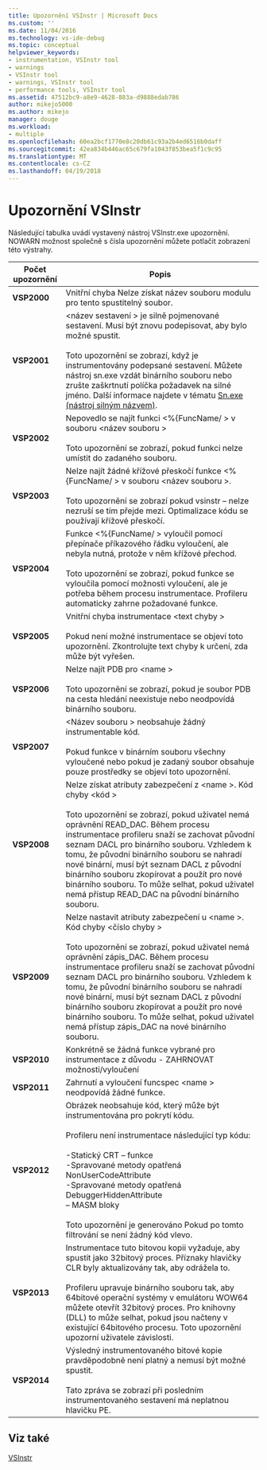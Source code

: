 ```yaml
---
title: Upozornění VSInstr | Microsoft Docs
ms.custom: ''
ms.date: 11/04/2016
ms.technology: vs-ide-debug
ms.topic: conceptual
helpviewer_keywords:
- instrumentation, VSInstr tool
- warnings
- VSInstr tool
- warnings, VSInstr tool
- performance tools, VSInstr tool
ms.assetid: 47512bc9-a8e9-4628-883a-d9888edab786
author: mikejo5000
ms.author: mikejo
manager: douge
ms.workload:
- multiple
ms.openlocfilehash: 60ea2bcf1770e8c20db61c93a2b4ed6516b0daff
ms.sourcegitcommit: 42ea834b446ac65c679fa1043f853bea5f1c9c95
ms.translationtype: MT
ms.contentlocale: cs-CZ
ms.lasthandoff: 04/19/2018
---
```

# <a name="vsinstr-warnings"></a>Upozornění VSInstr
Následující tabulka uvádí vystavený nástroj VSInstr.exe upozornění. NOWARN možnost společně s čísla upozornění můžete potlačit zobrazení této výstrahy.  
  
|Počet upozornění|Popis|  
|--------------------|-----------------|  
|**VSP2000**|Vnitřní chyba Nelze získat název souboru modulu pro tento spustitelný soubor.|  
|**VSP2001**|\<název sestavení > je silně pojmenované sestavení. Musí být znovu podepisovat, aby bylo možné spustit.<br /><br /> Toto upozornění se zobrazí, když je instrumentovány podepsané sestavení. Můžete nástroj sn.exe vzdát binárního souboru nebo zrušte zaškrtnutí políčka požadavek na silné jméno. Další informace najdete v tématu [Sn.exe (nástroj silným názvem)](/dotnet/framework/tools/sn-exe-strong-name-tool).|  
|**VSP2002**|Nepovedlo se najít funkci \<%{FuncName/ > v souboru \<název souboru ><br /><br /> Toto upozornění se zobrazí, pokud funkci nelze umístit do zadaného souboru.|  
|**VSP2003**|Nelze najít žádné křížové přeskočí funkce \<%{FuncName/ > v souboru \<název souboru >.<br /><br /> Toto upozornění se zobrazí pokud vsinstr – nelze nezruší se tím přejde mezi. Optimalizace kódu se používají křížové přeskočí.|  
|**VSP2004**|Funkce \<%{FuncName/ > vyloučil pomocí přepínače příkazového řádku vyloučení, ale nebyla nutná, protože v něm křížové přechod.<br /><br /> Toto upozornění se zobrazí, pokud funkce se vyloučila pomocí možnosti vyloučení, ale je potřeba během procesu instrumentace. Profileru automaticky zahrne požadované funkce.|  
|**VSP2005**|Vnitřní chyba instrumentace \<text chyby ><br /><br /> Pokud není možné instrumentace se objeví toto upozornění. Zkontrolujte text chyby k určení, zda může být vyřešen.|  
|**VSP2006**|Nelze najít PDB pro \<name ><br /><br /> Toto upozornění se zobrazí, pokud je soubor PDB na cesta hledání neexistuje nebo neodpovídá binárního souboru.|  
|**VSP2007**|\<Název souboru > neobsahuje žádný instrumentable kód.<br /><br /> Pokud funkce v binárním souboru všechny vyloučené nebo pokud je zadaný soubor obsahuje pouze prostředky se objeví toto upozornění.|  
|**VSP2008**|Nelze získat atributy zabezpečení z \<name >. Kód chyby \<kód ><br /><br /> Toto upozornění se zobrazí, pokud uživatel nemá oprávnění READ_DAC. Během procesu instrumentace profileru snaží se zachovat původní seznam DACL pro binárního souboru. Vzhledem k tomu, že původní binárního souboru se nahradí nové binární, musí být seznam DACL z původní binárního souboru zkopírovat a použít pro nové binárního souboru. To může selhat, pokud uživatel nemá přístup READ_DAC na původní binárního souboru.|  
|**VSP2009**|Nelze nastavit atributy zabezpečení u \<name >. Kód chyby \<číslo chyby ><br /><br /> Toto upozornění se zobrazí, pokud uživatel nemá oprávnění zápis_DAC. Během procesu instrumentace profileru snaží se zachovat původní seznam DACL pro binárního souboru. Vzhledem k tomu, že původní binárního souboru se nahradí nové binární, musí být seznam DACL z původní binárního souboru zkopírovat a použít pro nové binárního souboru. To může selhat, pokud uživatel nemá přístup zápis_DAC na nové binárního souboru.|  
|**VSP2010**|Konkrétně se žádná funkce vybrané pro instrumentace z důvodu - ZAHRNOVAT možnosti/vyloučení|  
|**VSP2011**|Zahrnutí a vyloučení funcspec \<name > neodpovídá žádné funkce.|  
|**VSP2012**|Obrázek neobsahuje kód, který může být instrumentována pro pokrytí kódu.<br /><br /> Profileru není instrumentace následující typ kódu:<br /><br /> -Statický CRT – funkce<br />-Spravované metody opatřená NonUserCodeAttribute<br />-Spravované metody opatřená DebuggerHiddenAttribute<br />– MASM bloky<br /><br /> Toto upozornění je generováno Pokud po tomto filtrování se není žádný kód vlevo.|  
|**VSP2013**|Instrumentace tuto bitovou kopii vyžaduje, aby spustit jako 32bitový proces. Příznaky hlavičky CLR byly aktualizovány tak, aby odrážela to.<br /><br /> Profileru upravuje binárního souboru tak, aby 64bitové operační systémy v emulátoru WOW64 můžete otevřít 32bitový proces. Pro knihovny (DLL) to může selhat, pokud jsou načteny v existující 64bitového procesu. Toto upozornění upozorní uživatele závislosti.|  
|**VSP2014**|Výsledný instrumentovaného bitové kopie pravděpodobně není platný a nemusí být možné spustit.<br /><br /> Tato zpráva se zobrazí při posledním instrumentovaného sestavení má neplatnou hlavičku PE.|  
  
## <a name="see-also"></a>Viz také  
 [VSInstr](../profiling/vsinstr.md)